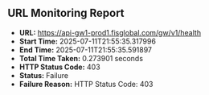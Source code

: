 ## URL Monitoring Report

- **URL:** https://api-gw1-prod1.fisglobal.com/gw/v1/health
- **Start Time:** 2025-07-11T21:55:35.317996
- **End Time:** 2025-07-11T21:55:35.591897
- **Total Time Taken:** 0.273901 seconds
- **HTTP Status Code:** 403
- **Status:** Failure
- **Failure Reason:** HTTP Status Code: 403
